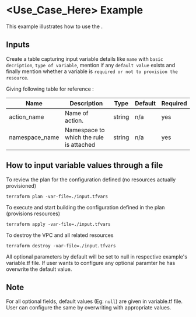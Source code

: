 # <Use_Case_Here> Example

This example illustrates how to use the <specify Use_Case_Here>.

<!-- BEGINNING OF PRE-COMMIT-TERRAFORM DOCS HOOK -->

## Inputs

Create a table capturing input variable details like `name` with `basic decription`, `type of variable`, mention if any `default value` exists and finally mention whether a variable is `required or not to provision the resource`.

Giving following table for reference :

| Name                              | Description                                           | Type   | Default | Required |
|-----------------------------------|-------------------------------------------------------|--------|---------|----------|
| action_name                       | Name of action.                                       | string | n/a     | yes      |
| namespace_name                    | Namespace to which the rule is attached               | string | n/a     | yes      |


<!-- END OF PRE-COMMIT-TERRAFORM DOCS HOOK -->

## How to input variable values through a file

To review the plan for the configuration defined (no resources actually provisioned)

`terraform plan -var-file=./input.tfvars`

To execute and start building the configuration defined in the plan (provisions resources)

`terraform apply -var-file=./input.tfvars`

To destroy the VPC and all related resources

`terraform destroy -var-file=./input.tfvars`

All optional parameters by default will be set to null in respective example's variable.tf file. If user wants to configure any optional paramter he has overwrite the default value.

## Note

For all optional fields, default values (Eg: `null`) are given in variable.tf file. User can configure the same by overwriting with appropriate values.